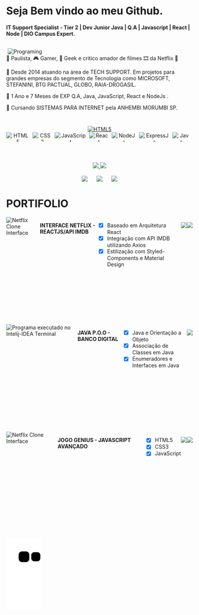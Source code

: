 # Seja Bem vindo ao meu Github.
**IT Support Specialist - Tier 2 | Dev Junior Java | Q.A | Javascript | React | Node | DIO Campus Expert.**

<br/>
<img align="right" alt="Programing" width="500" src="https://user-images.githubusercontent.com/10172471/147827954-19ecac00-2001-4599-9373-63d3d69e6c4f.gif">
<div>
<p align="left"> 🔭  Paulista, 🎮 Gamer, 🖖 Geek e critico amador de filmes 🎞 da Netflix 🍿</p>
<p align="left"> 📰 Desde 2014 atuando na área de TECH SUPPORT. Em projetos para grandes empresas do segmento de Tecnologia como MICROSOFT, STEFANINI, BTG PACTUAL, GLOBO, RAIA-DROGASIL.</p>
<p align="left"> 🧪 1 Ano e 7 Meses de EXP Q.A, Java, JavaScript, React e NodeJs .</p>
<p align="left"> 🚀 Cursando SISTEMAS PARA INTERNET pela ANHEMBI MORUMBI SP.</p>
</div>
 
#

<div style="display: inline_block" align='center'>
<a href="https://lp.digitalinnovation.one/campus-expert">
 <img align="center"  alt="HTML5"  src="https://user-images.githubusercontent.com/10172471/153278662-f49a67d6-bc3d-4cbe-8739-a6c0de1afe85.png">
 </a>
</div>  
<div align="center" style="display: flex"><br>  
<img align="center" alt="HTML5" height="25" src="https://img.shields.io/badge/HTML5-E34F26?style=for-the-badge&logo=html5&logoColor=white">
<span>&nbsp;&nbsp;</span>
<img align="center" alt="CSS3" height="25" src="https://img.shields.io/badge/CSS3-1572B6?style=for-the-badge&logo=css3&logoColor=white">
<span>&nbsp;&nbsp;</span>  
<img align="center" alt="JavaScript" height="25"  src="https://img.shields.io/badge/JavaScript-F7DF1E?style=for-the-badge&logo=javascript&logoColor=black">
<span>&nbsp;&nbsp;</span> 
<img align="center" alt="React" height="25"  src="https://img.shields.io/badge/React-20232A?style=for-the-badge&logo=react&logoColor=61DAFB">
<span>&nbsp;&nbsp;</span>
<img align="center" alt="NodeJs" height="25"  src="https://img.shields.io/badge/Node.js-339933?style=for-the-badge&logo=nodedotjs&logoColor=white">
<span>&nbsp;&nbsp;</span> 
<img align="center" alt="ExpressJs" height="25"  src="https://img.shields.io/badge/Express.js-000000?style=for-the-badge&logo=express&logoColor=white">
<span>&nbsp;&nbsp;</span> 
<img align="center" alt="Java"  height="25" src="https://img.shields.io/badge/Java-ED8B00?style=for-the-badge&logo=java&logoColor=white">
<span>&nbsp;&nbsp;</span> 
</div>
 
#
 
<br>

<div style="display: inline_block" align='center'>
  <a href="https://beacons.ai/jefersonrgomes">
  <img height="150" src="https://github-readme-stats.vercel.app/api?username=jefersonrgomes&show_icons=true&theme=dracula&include_all_commits=true&count_private=true"/> <img height="150" src="https://github-readme-stats.vercel.app/api/top-langs/?username=jefersonrgomes&layout=compact&langs_count=16&theme=dracula"/>
</div>
  
  <br>


<div  style="display: inline_block" align='center'>
<a href="https://instagram.com/jefersonrgomes" target="_blank"><img src="https://img.shields.io/badge/-Instagram-%23E4405F?style=for-the-badge&logo=instagram&logoColor=white" width="135" target="_blank"></a> <span>&nbsp;&nbsp;&nbsp;&nbsp;</span> <a href="https://www.linkedin.com/in/jefersonribeirogomes" target="_blank"><img src="https://img.shields.io/badge/-LinkedIn-%230077B5?style=for-the-badge&logo=linkedin&logoColor=white"  width="135" target="_blank"></a> <span>&nbsp;&nbsp;&nbsp;&nbsp;</span>  <a href="https://discord.gg/jeferson.rgomes#5396" target="_blank"><img src="https://img.shields.io/badge/Discord-7289DA?style=for-the-badge&logo=discord&logoColor=white"  width="135" target="_blank"></a> 
</div> 


# PORTIFOLIO 

<div align="left" style="display: flex"><br>  
<img align="right" alt="Netflix Clone Interface" height="250" src="https://user-images.githubusercontent.com/10172471/140009531-374b26f3-b6e1-4621-8778-a5ec39eb920a.png">

**INTERFACE NETFLIX - REACTJS/API IMDB**

- [x] Baseado em Arquitetura React
- [x] Integração com API IMDB utilizando Axios
- [x] Estilização com Styled-Components e Material Design

<a href="https://github.com/jefersonrgomes/NetflixCloneReactJs" target="_blank"><img src="https://img.shields.io/badge/GitHub-100000?style=for-the-badge&logo=github&logoColor=white" height="25" target="_blank"></a> 
  
<a href="https://netflix-clone-react-js-taupe.vercel.app/" target="_blank"><img src="https://user-images.githubusercontent.com/10172471/148669545-d84d8d40-5b04-46dd-9598-b0cff9770ef0.png" height="25" target="_blank"></a>   
<br/> <br/> 
 </div>
 
# 
#
 
<div align="left" style="display: flex"><br>  
<img align="right" alt="Programa executado no Intelij-IDEA Terminal" height="250" src="https://user-images.githubusercontent.com/10172471/150661444-6aceee25-0f52-47e7-a001-7e47879748f1.png">

**JAVA P.O.O - BANCO DIGITAL**

- [x] Java e Orientação a Objeto
- [x] Associação de Classes em Java
- [X] Enumeradores e Interfaces em Java

<a href="https://github.com/jefersonrgomes/desafio-dio-banco/blob/master/README.md" target="_blank"><img src="https://img.shields.io/badge/GitHub-100000?style=for-the-badge&logo=github&logoColor=white" height="25" target="_blank"></a> 
<br/> <br/> <br/> <br/> 
 </div> 

#  
#

<div align="left" style="display: flex"><br>  
<img align="right" alt="Netflix Clone Interface"  height="250" src="https://user-images.githubusercontent.com/10172471/151708382-d0f5d504-71e0-4096-83ca-cd8e39debb13.png">

**JOGO GENIUS - JAVASCRIPT AVANÇADO**

- [x] HTML5
- [x] CSS3
- [X] JavaScript
  
<a href="https://github.com/jefersonrgomes/dio-genius-game" target="_blank"><img src="https://img.shields.io/badge/GitHub-100000?style=for-the-badge&logo=github&logoColor=white" height="25" target="_blank"></a> 
  
<a href="https://dio-genius-game.vercel.app/" target="_blank"><img src="https://user-images.githubusercontent.com/10172471/148669545-d84d8d40-5b04-46dd-9598-b0cff9770ef0.png" height="25" target="_blank"></a>   
<br/> <br/> <br/> <br/> 
</div>
 
#  
#  
  
![Snake animation](https://github.com/jefersonrgomes/jefersonrgomes/blob/output/github-contribution-grid-snake.svg)

#  
 
 
